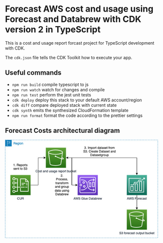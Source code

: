 # Forecast AWS cost and usage using Forecast and Databrew with CDK version 2 in TypeScript

This is a cost and usage report forcast project for TypeScript development with CDK.

The `cdk.json` file tells the CDK Toolkit how to execute your app.

## Useful commands

 * `npm run build`   compile typescript to js
 * `npm run watch`   watch for changes and compile
 * `npm run test`    perform the jest unit tests
 * `cdk deploy`      deploy this stack to your default AWS account/region
 * `cdk diff`        compare deployed stack with current state
 * `cdk synth`       emits the synthesized CloudFormation template
 * `npm run format`  format the code according to the prettier settings

## Forecast Costs architectural diagram

![Forecast Costs architectural diagram](./forecast.jpg)